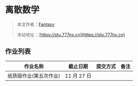 # 离散数学

> 本文作者：[Fantasy](https://www.777nx.cn/personal/about/)
>
> 本站地址：[https://stu.777nx.cn](https://stu.777nx.cn)

## 作业列表

|        作业名称        |  截止日期   | 提交方式 | 备注 |
| :--------------------: | :---------: | :------: | :--: |
| 纸质版作业(第五次作业) | 11 月 27 日 |          |      |
